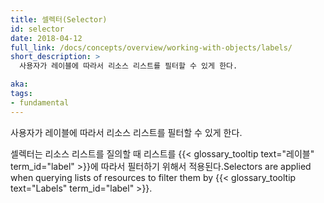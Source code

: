 ```yaml
---
title: 셀렉터(Selector)
id: selector
date: 2018-04-12
full_link: /docs/concepts/overview/working-with-objects/labels/
short_description: >
  사용자가 레이블에 따라서 리소스 리스트를 필터할 수 있게 한다.

aka:
tags:
- fundamental
---
```

 사용자가 레이블에 따라서 리소스 리스트를 필터할 수 있게 한다.

<!--more-->

셀렉터는 리소스 리스트를 질의할 때 리스트를 {{< glossary_tooltip text="레이블" term_id="label" >}}에 따라서 필터하기 위해서 적용된다.Selectors are applied when querying lists of resources to filter them by {{< glossary_tooltip text="Labels" term_id="label" >}}.

